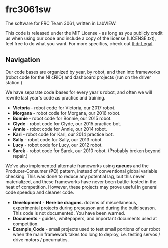 frc3061sw
=========
The software for FRC Team 3061, written in LabVIEW.

This code is released under the MIT License - as long as you publicly credit us when using our code and include a copy of the license (LICENSE.txt), feel free to do what you want. For more specifics, check out [tl;dr Legal](https://tldrlegal.com/license/mit-license).

## Navigation

Our code bases are organized by year, by robot, and then into frameworks (robot code for the NI cRIO) and dashboard projects (run on the driver station.)  

We have separate code bases for every year's robot, and often we will rewrite last year's code as practice and training.
  - **Victoria** - robot code for Victoria, our 2017 robot.
  - **Morgana** - robot code for Morgana, our 2016 robot.
  - **Bonnie** - robot code for Bonnie, our 2015 robot.
  - **Clyde** - robot code for Clyde, our 2015 practice bot.
  - **Annie** - robot code for Annie, our 2014 robot.
  - **Kari** - robot code for Kari, our 2014 practice bot.
  - **Sally** - robot code for Sally, our 2013 robot.
  - **Lucy** - robot code for Lucy, our 2012 robot.
  - **Sarek** - robot code for Sarek, our 2010 robot. (Probably broken beyond repair.)

We've also implemented alternate frameworks using **queues** and the Producer-Consumer (**PC**) pattern, instead of conventional global variable checking. This was done to reduce any potential lag, but this never materialized, and these frameworks have never been battle-tested in the heat of competition. However, these projects may prove useful in general code speedup and cleaner code.

  - **Development** - **Here be dragons.** dozens of miscellaneous, experimental projects during preseason and during the build season.  This code is not documented. You have been warned.
  - **Documents** - guides, whitepapers, and important documents used at competition.
  - **Example_Code** - small projects used to test small portions of our robot when the main framework takes too long to deploy, i.e. testing servos / drive motors / pneumatics.
